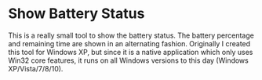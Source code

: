 # Show Battery Status

This is a really small tool to show the battery status. The battery percentage and remaining time are shown in an alternating fashion. Originally I created this tool for Windows XP, but since it is a native application which only uses Win32 core features, it runs on all Windows versions to this day (Windows XP/Vista/7/8/10). 